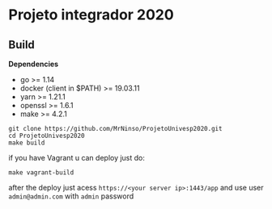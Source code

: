 # Projeto integrador 2020

## Build
**Dependencies**

- go >= 1.14
- docker (client in $PATH) >= 19.03.11 
- yarn >= 1.21.1
- openssl >= 1.6.1
- make >= 4.2.1

````shell script
git clone https://github.com/MrNinso/ProjetoUnivesp2020.git
cd ProjetoUnivesp2020
make build
````

if you have Vagrant u can deploy just do:

 ````shell script
 make vagrant-build
 ````
after the deploy just acess `` https://<your server ip>:1443/app `` and use user `` admin@admin.com `` with `` admin `` password